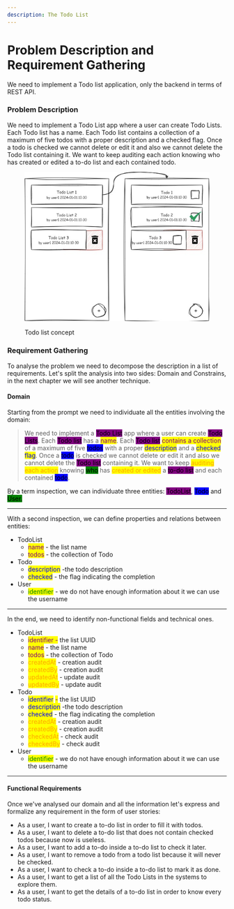 ```yaml
---
description: The Todo List
---
```


# Problem Description and Requirement Gathering

We need to implement a Todo list application, only the backend in terms of REST API.

### Problem Description

We need to implement a Todo List app where a user can create Todo Lists. Each Todo list has a name. Each Todo list contains a collection of a maximum of five todos with a proper description and a checked flag. Once a todo is checked we cannot delete or edit it and also we cannot delete the Todo list containing it. We want to keep auditing each action knowing who has created or edited a to-do list and each contained todo.

<figure><img src="../../.gitbook/assets/Diagramma senza titolo (1).jpg" alt=""><figcaption><p>Todo list concept</p></figcaption></figure>

### Requirement Gathering

To analyse the problem we need to decompose the description in a list of requirements. Let's split the analysis into two sides: Domain and Constrains, in the next chapter we will see another technique.

#### Domain

Starting from the prompt we need to individuate all the entities involving the domain:

> We need to implement a <mark style="background-color:purple;">Todo List</mark> app where a user can create <mark style="background-color:purple;">Todo Lists</mark>. Each <mark style="background-color:purple;">Todo list</mark> has a <mark style="color:purple;">name</mark>. Each <mark style="background-color:purple;">Todo list</mark> <mark style="color:purple;">contains a collection</mark> of a maximum of five <mark style="background-color:blue;">todos</mark> with a proper <mark style="color:blue;">description</mark> and a <mark style="color:blue;">checked flag</mark>. Once a <mark style="background-color:blue;">todo</mark> is checked we cannot delete or edit it and also we cannot delete the <mark style="background-color:purple;">Todo list</mark> containing it. We want to keep <mark style="color:orange;">auditing each action</mark> knowing <mark style="background-color:green;">who</mark> has <mark style="color:orange;">created or edited</mark> a <mark style="background-color:purple;">to-do list</mark> and each contained <mark style="background-color:blue;">todo</mark>.

By a term inspection, we can individuate three entities: <mark style="background-color:purple;">TodoList</mark>, <mark style="background-color:blue;">Todo</mark> and <mark style="background-color:green;">User.</mark>

***

With a second inspection, we can define properties and relations between entities:

* TodoList
  * <mark style="color:purple;">name</mark> - the list name
  * <mark style="color:purple;">todos</mark> - the collection of Todo
* Todo
  * <mark style="color:blue;">description</mark> -the todo description
  * <mark style="color:blue;">checked</mark> - the flag indicating the completion
* User
  * <mark style="color:green;">identifier</mark> - we do not have enough information about it we can use the username

***

In the end, we need to identify non-functional fields and technical ones.

* TodoList
  * <mark style="color:purple;">identifier -</mark> the list UUID
  * <mark style="color:purple;">name</mark> - the list name
  * <mark style="color:purple;">todos</mark> - the collection of Todo
  * <mark style="color:orange;">createdAt</mark> - creation audit
  * <mark style="color:orange;">createdBy</mark> - creation audit
  * <mark style="color:orange;">updatedAt</mark> - update audit
  * <mark style="color:orange;">updatedBy</mark> - update audit
* Todo
  * <mark style="color:blue;">identifier</mark> <mark style="color:purple;">-</mark> the list UUID
  * <mark style="color:blue;">description</mark> -the todo description
  * <mark style="color:blue;">checked</mark> - the flag indicating the completion
  * <mark style="color:orange;">createdAt</mark> - creation audit
  * <mark style="color:orange;">createdBy</mark> - creation audit
  * <mark style="color:orange;">checkedAt</mark> - check audit
  * <mark style="color:orange;">checkedBy</mark> - check audit
* User
  * <mark style="color:green;">identifier</mark> - we do not have enough information about it we can use the username

***

#### Functional Requirements

Once we've analysed our domain and all the information let's express and formalize any requirement in the form of user stories:

* As a user, I want to create a to-do list in order to fill it with todos.
* As a user, I want to delete a to-do list that does not contain checked todos because now is useless.
* As a user, I want to add a to-do inside a to-do list to check it later.
* As a user, I want to remove a todo from a todo list because it will never be checked.
* As a user, I want to check a to-do inside a to-do list to mark it as done.
* As a user, I want to get a list of all the Todo Lists in the systems to explore them.
* As a user, I want to get the details of a to-do list in order to know every todo status.


